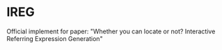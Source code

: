 # IREG
Official implement for paper: "Whether you can locate or not? Interactive Referring Expression Generation"
